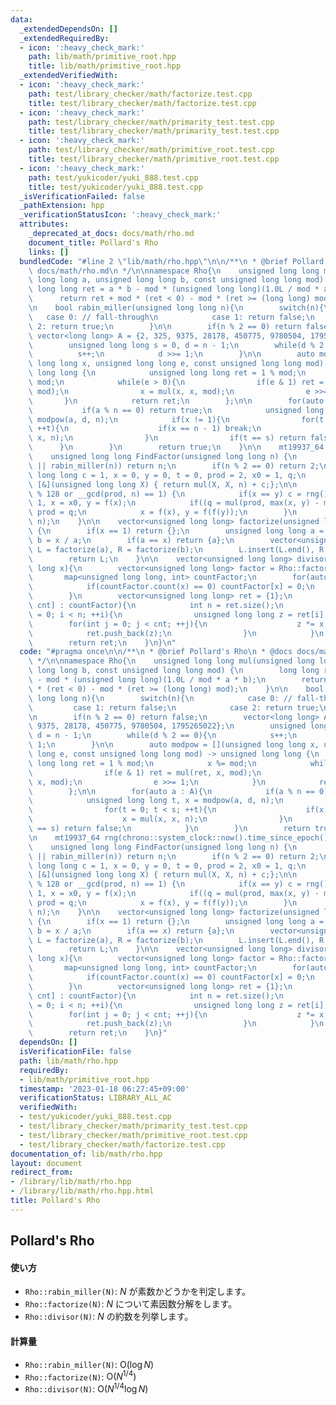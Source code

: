 ```yaml
---
data:
  _extendedDependsOn: []
  _extendedRequiredBy:
  - icon: ':heavy_check_mark:'
    path: lib/math/primitive_root.hpp
    title: lib/math/primitive_root.hpp
  _extendedVerifiedWith:
  - icon: ':heavy_check_mark:'
    path: test/library_checker/math/factorize.test.cpp
    title: test/library_checker/math/factorize.test.cpp
  - icon: ':heavy_check_mark:'
    path: test/library_checker/math/primarity_test.test.cpp
    title: test/library_checker/math/primarity_test.test.cpp
  - icon: ':heavy_check_mark:'
    path: test/library_checker/math/primitive_root.test.cpp
    title: test/library_checker/math/primitive_root.test.cpp
  - icon: ':heavy_check_mark:'
    path: test/yukicoder/yuki_888.test.cpp
    title: test/yukicoder/yuki_888.test.cpp
  _isVerificationFailed: false
  _pathExtension: hpp
  _verificationStatusIcon: ':heavy_check_mark:'
  attributes:
    _deprecated_at_docs: docs/math/rho.md
    document_title: Pollard's Rho
    links: []
  bundledCode: "#line 2 \"lib/math/rho.hpp\"\n\n/**\n * @brief Pollard's Rho\n * @docs\
    \ docs/math/rho.md\n */\n\nnamespace Rho{\n    unsigned long long mul(unsigned\
    \ long long a, unsigned long long b, const unsigned long long mod) {\n       \
    \ long long ret = a * b - mod * (unsigned long long)(1.0L / mod * a * b);\n  \
    \      return ret + mod * (ret < 0) - mod * (ret >= (long long) mod);\n    }\n\
    \n    bool rabin_miller(unsigned long long n){\n        switch(n){\n         \
    \   case 0: // fall-through\n            case 1: return false;\n            case\
    \ 2: return true;\n        }\n\n        if(n % 2 == 0) return false;\n       \
    \ vector<long long> A = {2, 325, 9375, 28178, 450775, 9780504, 1795265022};\n\
    \        unsigned long long s = 0, d = n - 1;\n        while(d % 2 == 0){\n  \
    \          s++;\n            d >>= 1;\n        }\n\n        auto modpow = [](unsigned\
    \ long long x, unsigned long long e, const unsigned long long mod) -> unsigned\
    \ long long {\n            unsigned long long ret = 1 % mod;\n            x %=\
    \ mod;\n            while(e > 0){\n                if(e & 1) ret = mul(ret, x,\
    \ mod);\n                x = mul(x, x, mod);\n                e >>= 1;\n     \
    \       }\n            return ret;\n        };\n\n        for(auto a : A){\n \
    \           if(a % n == 0) return true;\n            unsigned long long t, x =\
    \ modpow(a, d, n);\n            if(x != 1){\n                for(t = 0; t < s;\
    \ ++t){\n                    if(x == n - 1) break;\n                    x = mul(x,\
    \ x, n);\n                }\n                if(t == s) return false;\n      \
    \      }\n        }\n        return true;\n    }\n\n    mt19937_64 rng(chrono::system_clock::now().time_since_epoch().count());\n\
    \    unsigned long long FindFactor(unsigned long long n) {\n        if(n == 1\
    \ || rabin_miller(n)) return n;\n        if(n % 2 == 0) return 2;\n        unsigned\
    \ long long c = 1, x = 0, y = 0, t = 0, prod = 2, x0 = 1, q;\n        auto f =\
    \ [&](unsigned long long X) { return mul(X, X, n) + c;};\n\n        while (t++\
    \ % 128 or __gcd(prod, n) == 1) {\n            if(x == y) c = rng() % (n-1) +\
    \ 1, x = x0, y = f(x);\n            if((q = mul(prod, max(x, y) - min(x, y), n)))\
    \ prod = q;\n            x = f(x), y = f(f(y));\n        }\n        return __gcd(prod,\
    \ n);\n    }\n\n    vector<unsigned long long> factorize(unsigned long long x)\
    \ {\n        if(x == 1) return {};\n        unsigned long long a = FindFactor(x),\
    \ b = x / a;\n        if(a == x) return {a};\n        vector<unsigned long long>\
    \ L = factorize(a), R = factorize(b);\n        L.insert(L.end(), R.begin(), R.end());\n\
    \        return L;\n    }\n\n    vector<unsigned long long> divisor(unsigned long\
    \ long x){\n        vector<unsigned long long> factor = Rho::factorize(x);\n \
    \       map<unsigned long long, int> countFactor;\n        for(auto x : factor){\n\
    \            if(countFactor.count(x) == 0) countFactor[x] = 0;\n            countFactor[x]++;\n\
    \        }\n        vector<unsigned long long> ret = {1};\n        for(auto [x,\
    \ cnt] : countFactor){\n            int n = ret.size();\n            for(int i\
    \ = 0; i < n; ++i){\n                unsigned long long z = ret[i];\n        \
    \        for(int j = 0; j < cnt; ++j){\n                    z *= x;\n        \
    \            ret.push_back(z);\n                }\n            }\n        }\n\
    \        return ret;\n    }\n}\n"
  code: "#pragma once\n\n/**\n * @brief Pollard's Rho\n * @docs docs/math/rho.md\n\
    \ */\n\nnamespace Rho{\n    unsigned long long mul(unsigned long long a, unsigned\
    \ long long b, const unsigned long long mod) {\n        long long ret = a * b\
    \ - mod * (unsigned long long)(1.0L / mod * a * b);\n        return ret + mod\
    \ * (ret < 0) - mod * (ret >= (long long) mod);\n    }\n\n    bool rabin_miller(unsigned\
    \ long long n){\n        switch(n){\n            case 0: // fall-through\n   \
    \         case 1: return false;\n            case 2: return true;\n        }\n\
    \n        if(n % 2 == 0) return false;\n        vector<long long> A = {2, 325,\
    \ 9375, 28178, 450775, 9780504, 1795265022};\n        unsigned long long s = 0,\
    \ d = n - 1;\n        while(d % 2 == 0){\n            s++;\n            d >>=\
    \ 1;\n        }\n\n        auto modpow = [](unsigned long long x, unsigned long\
    \ long e, const unsigned long long mod) -> unsigned long long {\n            unsigned\
    \ long long ret = 1 % mod;\n            x %= mod;\n            while(e > 0){\n\
    \                if(e & 1) ret = mul(ret, x, mod);\n                x = mul(x,\
    \ x, mod);\n                e >>= 1;\n            }\n            return ret;\n\
    \        };\n\n        for(auto a : A){\n            if(a % n == 0) return true;\n\
    \            unsigned long long t, x = modpow(a, d, n);\n            if(x != 1){\n\
    \                for(t = 0; t < s; ++t){\n                    if(x == n - 1) break;\n\
    \                    x = mul(x, x, n);\n                }\n                if(t\
    \ == s) return false;\n            }\n        }\n        return true;\n    }\n\
    \n    mt19937_64 rng(chrono::system_clock::now().time_since_epoch().count());\n\
    \    unsigned long long FindFactor(unsigned long long n) {\n        if(n == 1\
    \ || rabin_miller(n)) return n;\n        if(n % 2 == 0) return 2;\n        unsigned\
    \ long long c = 1, x = 0, y = 0, t = 0, prod = 2, x0 = 1, q;\n        auto f =\
    \ [&](unsigned long long X) { return mul(X, X, n) + c;};\n\n        while (t++\
    \ % 128 or __gcd(prod, n) == 1) {\n            if(x == y) c = rng() % (n-1) +\
    \ 1, x = x0, y = f(x);\n            if((q = mul(prod, max(x, y) - min(x, y), n)))\
    \ prod = q;\n            x = f(x), y = f(f(y));\n        }\n        return __gcd(prod,\
    \ n);\n    }\n\n    vector<unsigned long long> factorize(unsigned long long x)\
    \ {\n        if(x == 1) return {};\n        unsigned long long a = FindFactor(x),\
    \ b = x / a;\n        if(a == x) return {a};\n        vector<unsigned long long>\
    \ L = factorize(a), R = factorize(b);\n        L.insert(L.end(), R.begin(), R.end());\n\
    \        return L;\n    }\n\n    vector<unsigned long long> divisor(unsigned long\
    \ long x){\n        vector<unsigned long long> factor = Rho::factorize(x);\n \
    \       map<unsigned long long, int> countFactor;\n        for(auto x : factor){\n\
    \            if(countFactor.count(x) == 0) countFactor[x] = 0;\n            countFactor[x]++;\n\
    \        }\n        vector<unsigned long long> ret = {1};\n        for(auto [x,\
    \ cnt] : countFactor){\n            int n = ret.size();\n            for(int i\
    \ = 0; i < n; ++i){\n                unsigned long long z = ret[i];\n        \
    \        for(int j = 0; j < cnt; ++j){\n                    z *= x;\n        \
    \            ret.push_back(z);\n                }\n            }\n        }\n\
    \        return ret;\n    }\n}"
  dependsOn: []
  isVerificationFile: false
  path: lib/math/rho.hpp
  requiredBy:
  - lib/math/primitive_root.hpp
  timestamp: '2023-01-18 06:27:45+09:00'
  verificationStatus: LIBRARY_ALL_AC
  verifiedWith:
  - test/yukicoder/yuki_888.test.cpp
  - test/library_checker/math/primarity_test.test.cpp
  - test/library_checker/math/primitive_root.test.cpp
  - test/library_checker/math/factorize.test.cpp
documentation_of: lib/math/rho.hpp
layout: document
redirect_from:
- /library/lib/math/rho.hpp
- /library/lib/math/rho.hpp.html
title: Pollard's Rho
---
```

## Pollard's Rho

#### 使い方

- `Rho::rabin_miller(N)`: $N$ が素数かどうかを判定します。
- `Rho::factorize(N)`: $N$ について素因数分解をします。
- `Rho::divisor(N)`: $N$ の約数を列挙します。

#### 計算量

- `Rho::rabin_miller(N)`: $\mathrm{O}(\log N)$
- `Rho::factorize(N)`: $\mathrm{O}(N^{1/4})$
- `Rho::divisor(N)`: $\mathrm{O}(N^{1/4} \log N)$